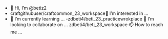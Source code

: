 - 👋 Hi, I’m @betiz2
- craftgithubuser/craftcommon_23_workspace👀 I’m interested in ...
- 🌱 I’m currently learning ...
-zdbeti4/beti_23_practicewrokplace 💞️ I’m looking to collaborate on ...
  zdbeti4/beti_23_workspace 📫 How to reach me ...

<!---
betiz2/betiz2 is a ✨ special ✨ repository because its `README.md` (this file) appears on your GitHub profile.
You can click the Preview link to take a look at your changes.
--->
